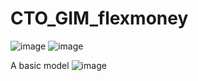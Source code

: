 # CTO_GIM_flexmoney
![image](https://user-images.githubusercontent.com/62249788/206871741-a12c2862-bef7-476c-a963-96b740c65110.png)
![image](https://user-images.githubusercontent.com/62249788/206871746-c4aed0ec-e5dc-4f60-9fb3-696c874e9144.png)

A basic model
![image](https://user-images.githubusercontent.com/62249788/206871784-2098b8db-bda6-4c6b-8827-69e9f616f4af.png)

